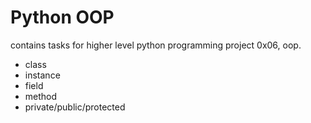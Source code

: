 # Python OOP
contains tasks for higher level python programming project 0x06, oop.

- class
- instance
- field
- method
- private/public/protected
